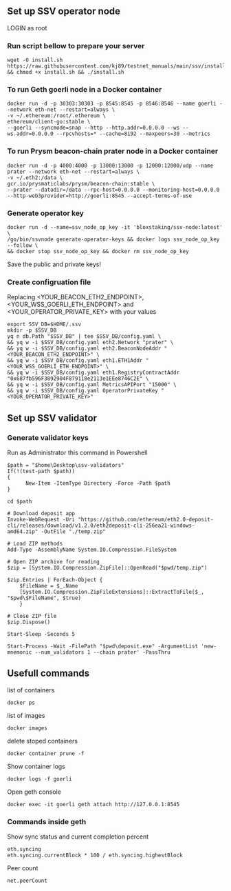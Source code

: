 ## Set up SSV operator node

LOGIN as root

### Run script bellow to prepare your server
```
wget -O install.sh https://raw.githubusercontent.com/kj89/testnet_manuals/main/ssv/install.sh && chmod +x install.sh && ./install.sh
```

### To run Geth goerli node in a Docker container
```
docker run -d -p 30303:30303 -p 8545:8545 -p 8546:8546 --name goerli --network eth-net --restart=always \
-v ~/.ethereum:/root/.ethereum \
ethereum/client-go:stable \
--goerli --syncmode=snap --http --http.addr=0.0.0.0 --ws --ws.addr=0.0.0.0 --rpcvhosts=* --cache=8192 --maxpeers=30 --metrics 
```

### To run Prysm beacon-chain prater node in a Docker container
```
docker run -d -p 4000:4000 -p 13000:13000 -p 12000:12000/udp --name prater --network eth-net --restart=always \
-v ~/.eth2:/data \
gcr.io/prysmaticlabs/prysm/beacon-chain:stable \
--prater --datadir=/data --rpc-host=0.0.0.0 --monitoring-host=0.0.0.0 --http-web3provider=http://goerli:8545 --accept-terms-of-use
```

### Generate operator key
```
docker run -d --name=ssv_node_op_key -it 'bloxstaking/ssv-node:latest' \
/go/bin/ssvnode generate-operator-keys && docker logs ssv_node_op_key --follow \
&& docker stop ssv_node_op_key && docker rm ssv_node_op_key
```
Save the public and private keys!

### Create configruation file
Replacing <YOUR_BEACON_ETH2_ENDPOINT>, <YOUR_WSS_GOERLI_ETH_ENDPOINT> and <YOUR_OPERATOR_PRIVATE_KEY> with your values
```
export SSV_DB=$HOME/.ssv
mkdir -p $SSV_DB
yq n db.Path "$SSV_DB" | tee $SSV_DB/config.yaml \
&& yq w -i $SSV_DB/config.yaml eth2.Network "prater" \
&& yq w -i $SSV_DB/config.yaml eth2.BeaconNodeAddr "<YOUR_BEACON_ETH2_ENDPOINT>" \
&& yq w -i $SSV_DB/config.yaml eth1.ETH1Addr "<YOUR_WSS_GOERLI_ETH_ENDPOINT>" \
&& yq w -i $SSV_DB/config.yaml eth1.RegistryContractAddr "0x687fb596F3892904F879118e2113e1EEe8746C2E" \
&& yq w -i $SSV_DB/config.yaml MetricsAPIPort "15000" \
&& yq w -i $SSV_DB/config.yaml OperatorPrivateKey "<YOUR_OPERATOR_PRIVATE_KEY>"
```

## Set up SSV validator

### Generate validator keys
Run as Administrator this command in Powershell
```
$path = "$home\Desktop\ssv-validators"
If(!(test-path $path))
{
      New-Item -ItemType Directory -Force -Path $path
}

cd $path

# Download deposit app
Invoke-WebRequest -Uri "https://github.com/ethereum/eth2.0-deposit-cli/releases/download/v1.2.0/eth2deposit-cli-256ea21-windows-amd64.zip" -OutFile "./temp.zip"

# Load ZIP methods
Add-Type -AssemblyName System.IO.Compression.FileSystem

# Open ZIP archive for reading
$zip = [System.IO.Compression.ZipFile]::OpenRead("$pwd/temp.zip")

$zip.Entries | ForEach-Object { 
    $FileName = $_.Name
    [System.IO.Compression.ZipFileExtensions]::ExtractToFile($_, "$pwd\$FileName", $true)
    }

# Close ZIP file
$zip.Dispose()

Start-Sleep -Seconds 5

Start-Process -Wait -FilePath "$pwd\deposit.exe" -ArgumentList 'new-mnemonic --num_validators 1 --chain prater' -PassThru

```

## Usefull commands
list of containers
```
docker ps
```

list of images
```
docker images
```

delete stoped containers
```
docker container prune -f
```

Show container logs
```
docker logs -f goerli
```

Open geth console
```
docker exec -it goerli geth attach http://127.0.0.1:8545
```

### Commands inside geth
Show sync status and current completion percent
```
eth.syncing
eth.syncing.currentBlock * 100 / eth.syncing.highestBlock

```

Peer count
```
net.peerCount
```